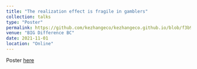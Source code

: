 ```yaml
---
title: "The realization effect is fragile in gamblers"
collection: talks
type: "Poster"
permalink: https://github.com/kezhangeco/kezhangeco.github.io/blob/f3b9cf7c194fb0c36e286cc84d7a683cc7bb9129/files/2021_BIG_poster_KZ.pdf
venue: "BIG Difference BC"
date: 2021-11-01
location: "Online"
---
```


Poster [here](https://kezhangeco.github.io/files/2021_BIG_poster_KZ.pdf)

